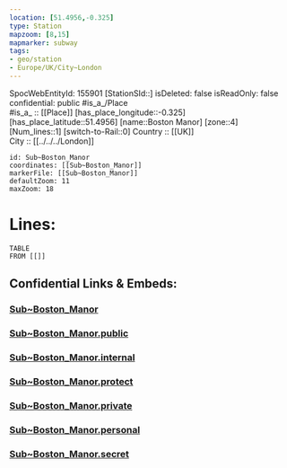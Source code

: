 ```yaml
---
location: [51.4956,-0.325] 
type: Station 
mapzoom: [8,15] 
mapmarker: subway 
tags:
- geo/station
- Europe/UK/City~London
---
```

SpocWebEntityId: 155901
[StationSId::] 
isDeleted: false
isReadOnly: false
confidential: public
#is_a_/Place  
#is_a_ :: [[Place]] 
[has_place_longitude::-0.325] 
[has_place_latitude::51.4956] 
[name::Boston Manor] 
[zone::4] 
[Num_lines::1] 
[switch-to-Rail::0] 
Country :: [[UK]]  
City :: [[../../../London]]  


```leaflet
id: Sub~Boston_Manor
coordinates: [[Sub~Boston_Manor]] 
markerFile: [[Sub~Boston_Manor]] 
defaultZoom: 11 
maxZoom: 18
```


# Lines: 
```dataview
TABLE 
FROM [[]] 
```


## Confidential Links & Embeds: 

### [Sub~Boston_Manor](/_Standards/Earth/Continent/Europe/Europe~North/UK/England/Regions~England/London,Greater/cities~GreaterLondon/Underground/Station/Sub~Boston_Manor.md) 

### [Sub~Boston_Manor.public](/_public/Earth/Continent/Europe/Europe~North/UK/England/Regions~England/London,Greater/cities~GreaterLondon/Underground/Station/Sub~Boston_Manor.public.md) 

### [Sub~Boston_Manor.internal](/_internal/Earth/Continent/Europe/Europe~North/UK/England/Regions~England/London,Greater/cities~GreaterLondon/Underground/Station/Sub~Boston_Manor.internal.md) 

### [Sub~Boston_Manor.protect](/_protect/Earth/Continent/Europe/Europe~North/UK/England/Regions~England/London,Greater/cities~GreaterLondon/Underground/Station/Sub~Boston_Manor.protect.md) 

### [Sub~Boston_Manor.private](/_private/Earth/Continent/Europe/Europe~North/UK/England/Regions~England/London,Greater/cities~GreaterLondon/Underground/Station/Sub~Boston_Manor.private.md) 

### [Sub~Boston_Manor.personal](/_personal/Earth/Continent/Europe/Europe~North/UK/England/Regions~England/London,Greater/cities~GreaterLondon/Underground/Station/Sub~Boston_Manor.personal.md) 

### [Sub~Boston_Manor.secret](/_secret/Earth/Continent/Europe/Europe~North/UK/England/Regions~England/London,Greater/cities~GreaterLondon/Underground/Station/Sub~Boston_Manor.secret.md)

